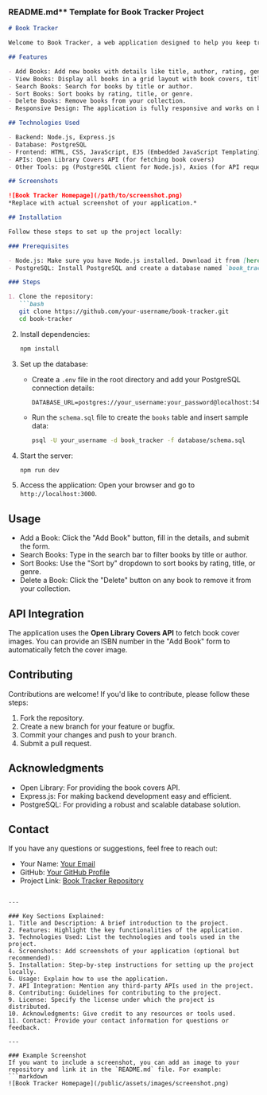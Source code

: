 ### README.md** Template for Book Tracker Project

```markdown
# Book Tracker

Welcome to Book Tracker, a web application designed to help you keep track of the books you've read, along with your reviews, ratings, and notes. This project is built using Node.js, Express.js, PostgreSQL, and EJS for templating.

## Features

- Add Books: Add new books with details like title, author, rating, genre, notes, and cover image URL.
- View Books: Display all books in a grid layout with book covers, titles, authors, ratings, genres, and notes.
- Search Books: Search for books by title or author.
- Sort Books: Sort books by rating, title, or genre.
- Delete Books: Remove books from your collection.
- Responsive Design: The application is fully responsive and works on both desktop and mobile devices.

## Technologies Used

- Backend: Node.js, Express.js
- Database: PostgreSQL
- Frontend: HTML, CSS, JavaScript, EJS (Embedded JavaScript Templating)
- APIs: Open Library Covers API (for fetching book covers)
- Other Tools: pg (PostgreSQL client for Node.js), Axios (for API requests)

## Screenshots

![Book Tracker Homepage](/path/to/screenshot.png)  
*Replace with actual screenshot of your application.*

## Installation

Follow these steps to set up the project locally:

### Prerequisites

- Node.js: Make sure you have Node.js installed. Download it from [here](https://nodejs.org/).
- PostgreSQL: Install PostgreSQL and create a database named `book_tracker`.

### Steps

1. Clone the repository:
   ```bash
   git clone https://github.com/your-username/book-tracker.git
   cd book-tracker
   ```

2. Install dependencies:
   ```bash
   npm install
   ```

3. Set up the database:
   - Create a `.env` file in the root directory and add your PostgreSQL connection details:
     ```env
     DATABASE_URL=postgres://your_username:your_password@localhost:5432/book_tracker
     ```
   - Run the `schema.sql` file to create the `books` table and insert sample data:
     ```bash
     psql -U your_username -d book_tracker -f database/schema.sql
     ```

4. Start the server:
   ```bash
   npm run dev
   ```

5. Access the application:
   Open your browser and go to `http://localhost:3000`.

## Usage

- Add a Book: Click the "Add Book" button, fill in the details, and submit the form.
- Search Books: Type in the search bar to filter books by title or author.
- Sort Books: Use the "Sort by" dropdown to sort books by rating, title, or genre.
- Delete a Book: Click the "Delete" button on any book to remove it from your collection.

## API Integration

The application uses the **Open Library Covers API** to fetch book cover images. You can provide an ISBN number in the "Add Book" form to automatically fetch the cover image.

## Contributing

Contributions are welcome! If you'd like to contribute, please follow these steps:

1. Fork the repository.
2. Create a new branch for your feature or bugfix.
3. Commit your changes and push to your branch.
4. Submit a pull request.

## Acknowledgments

- Open Library: For providing the book covers API.
- Express.js: For making backend development easy and efficient.
- PostgreSQL: For providing a robust and scalable database solution.

## Contact

If you have any questions or suggestions, feel free to reach out:

- Your Name: [Your Email](mailto:your-email@example.com)
- GitHub: [Your GitHub Profile](https://github.com/your-username)
- Project Link: [Book Tracker Repository](https://github.com/your-username/book-tracker)
```

---

### Key Sections Explained:
1. Title and Description: A brief introduction to the project.
2. Features: Highlight the key functionalities of the application.
3. Technologies Used: List the technologies and tools used in the project.
4. Screenshots: Add screenshots of your application (optional but recommended).
5. Installation: Step-by-step instructions for setting up the project locally.
6. Usage: Explain how to use the application.
7. API Integration: Mention any third-party APIs used in the project.
8. Contributing: Guidelines for contributing to the project.
9. License: Specify the license under which the project is distributed.
10. Acknowledgments: Give credit to any resources or tools used.
11. Contact: Provide your contact information for questions or feedback.

---

### Example Screenshot
If you want to include a screenshot, you can add an image to your repository and link it in the `README.md` file. For example:
```markdown
![Book Tracker Homepage](/public/assets/images/screenshot.png)
```
